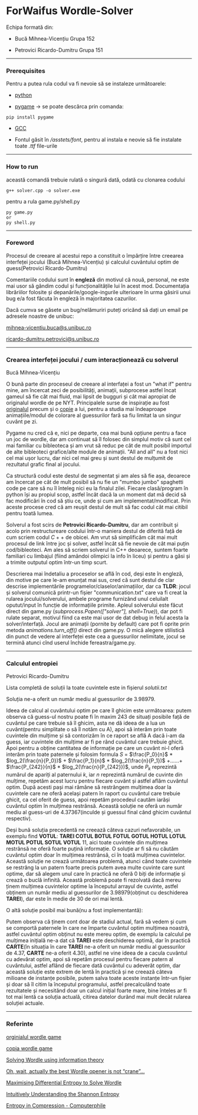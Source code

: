 ForWaifus Wordle-Solver
================================================================

Echipa formată din:

- Bucă Mihnea-Vicențiu Grupa 152

- Petrovici Ricardo-Dumitru Grupa 151

------------------------------------------------------------------------------------------------

### Prerequisites


Pentru a putea rula codul va fi nevoie să se instaleze următoarele:

  - [python](https://www.python.org/)

  - [pygame](https://www.pygame.org/news) -> se poate descărca prin comanda:

```
pip install pygame
```
   - [GCC](https://www.geeksforgeeks.org/complete-guide-to-install-c17-in-windows/)
   
   - Fontul găsit în */asstets/font*, pentru al instala e neovie să fie instalate toate *.ttf* file-urile

-----------------------------------------------------------------------------------------------

### How to run

această comandă trebuie rulată o singură dată, odată cu clonarea codului

```
g++ solver.cpp -o solver.exe
```

pentru a rula game.py/shell.py

```
py game.py
or
py shell.py
```

----------------------------------------------------------------------------------------

### Foreword

Procesul de creeare al acestui repo a constituit o împărțire între creearea interfeței jocului (Bucă Mihnea-Vicențiu) și calculul cuvântului optim de guess(Petrovici Ricardo-Dumitru)

Comentariile codului sunt în **engleză** din motivul că nouă, personal, ne este mai usor să gândim codul și funcționalitățile lui în acest mod. Documentația librăriilor folosite și depanările/google-ingurile ulterioare în urma găsirii unui bug e/a fost făcuta în engleză în majoritatea cazurilor.

Dacă cumva se găsete un bug/nelămuriri puteți oricănd să dați un email pe adresele noastre de unibuc:

mihnea-vicentiu.buca@s.unibuc.ro

ricardo-dumitru.petrovici@s.unibuc.ro

----------------------------------------------------------------------------------------

### Crearea interfeței jocului / cum interacționează cu solverul 

Bucă Mihnea-Vicențiu

O bună parte din proceseul de creeare al interfaței a fost un "what if" pentru mine, am încercat zeci de posibilități, animații, subprocese astfel încat gameul să fie căt mai fluid, mai lipsit de bugguri și cât mai apropiat de originalul wordle de pe NYT. Principalele surse de inspirație au fost [originalul](https://www.nytimes.com/games/wordle/index.html) precum și o [copie](https://wordleunlimited.org/) a lui, pentru a studia mai îndeaproape animațiile/modul de colorare al guessurilor fară sa fiu limitat la un singur cuvânt pe zi.

Pygame nu cred că e, nici pe departe, cea mai bună opțiune pentru a face un joc de wordle, dar am continuat să îl folosec din simplul motiv că sunt cel mai familiar cu bibleoteca și am vrut să reduc pe cât de mult posibil importul de alte bibleoteci grafice/alte module de animații. "All and all" nu a fost nici cel mai ușor lucru, dar nici cel mai greu și sunt destul de mulțumit de rezultatul grafic final al jocului.

Ca structură codul este destul de segmentat și am ales să fie așa, deoarece am încercat pe cât de mult posibil să nu fie un "mumbo jumbo" spaghetti code pe care să nu îl înteleg nici eu la finalul zilei. Fiecare clasă/program în python își au propiul scop, astfel încât dacă la un moment dat mă decid să fac modificări în cod să știu ce, unde și cum am implementat/modificat. Prin aceste procese cred că am reușit destul de mult să fac codul cât mai citibil pentru toată lumea.

Solverul a fost scirs de **Petrovici Ricardo-Dumitru**, dar am contribuit și acolo prin restructureare codului într-o maniera destul de diferită față de cum scriem codul $C++$ de obicei. Am vrut să simplificăm cât mai mult procesul de link între joc și solver, astfel încât să fie nevoie de cât mai puțin cod/bibleoteci. Am ales să scriem solverul in C++ deoarece, suntem foarte familiari cu limbajul (fiind amândoi olimpici la info în liceu) și pentru a găsi și a trimite outputul optim într-un timp scurt.

Descrierea mai îndetaliu a proceselor se află în cod, deși este în engleză, din motive pe care le-am enunțat mai sus, cred că sunt destul de clar descrise implementările programelor/claselor/animațiilor, dar ca **TLDR**: jocul și solverul comunică printr-un fișier "communication.txt" care va fi creat la rularea jocului/solverului, ambele programe furnizând unul celuilalt oputut/input în funcție de informațiile primite. Apleul solverului este făcut direct din game.py (*subprocess.Popen(["solver"], shell=True)*), dar pot fi rulate separat, motivul fiind ca este mai usor de dat debug in felul acesta la solver/interfață. Jocul are animații (pornite by default) care pot fi oprite prin metoda *animations.turn_off()* direct din game.py. O mică alegere stilistică din punct de vedere al interfeței este cea a guessurilor nelimitate, jocul se termină atunci cînd userul închide fereastra/game.py. 

----------------------------------------------------------------------------------------

### Calculul entropiei

Petrovici Ricardo-Dumitru

Lista completă de soluții la toate cuvintele este in fișierul *solutii.txt*

Soluția ne-a oferit un număr mediu al guessurilor de $3.98979$.

Ideea de calcul al cuvântului optim pe care îl ghicim este următoarea: putem observa că guess-ul nostru poate fi în maxim $243$ de situați posibile față de cuvântul pe care trebuie să îl ghicim, asta ne dă ideea de a lua un cuvânt(pentru simplitate o să îl notăm cu A), apoi să interăm prin toate cuvintele din mulțime și să contorizăm în ce raport se află A dacă i-am da guess, iar cuvintele din mulțime ar fi pe rând cuvântul care trebuie ghicit. Apoi pentru a obține cantitatea de informație pe care un cuvânt ni-l oferă interăm prin toate paternele și folosim formula  $S$ = $\frac{P_0}{n}$ * $log_2(\frac{n}{P_0})$ + $\frac{P_1}{n}$ * $log_2(\frac{n}{P_1})$ $+ ...... +$ $\frac{P_{242}}{n}$ * $log_2(\frac{n}{P_{242}})$, unde $P_k$ reprezintă numărul de apariți al paternului $k$, iar $n$ reprezintă numărul de cuvinte din mulțime, repetăm acest lucru pentru fiecare cuvănt și astfel aflăm cuvântul optim. După acesti pași mai rămâne să restrângem mulțimea doar la cuvintele care ne oferă același patern în raport cu cuvântul care trebuie ghicit, ca cel oferit de guess, apoi repetăm procedeul cautăm iarăși cuvântul optim în mulțimea restrânsă. Această soluție ne oferă un număr mediu al guess-uri de $4.37367$(inculde și guessul final când ghicim cuvântul respectiv).

Deși bună soluția precedentă ne creează câteva cazuri nefavorabile, un exemplu find **VOTUL**: **TAREI COTUL BOTUL FOTUL GOTUL HOTUL LOTUL MOTUL POTUL SOTUL VOTUL** $11$, aici toate cuvintele din mulțimea restrânsă ne oferă foarte puțină informație. O soluție ar fi să nu căutăm cuvântul optim doar în mulțimea restrânsă, ci în toată mulțimea cuvintelor. Această soluție ne crează următoarea problemă, atunci cănd toate cuvintele se restrâng la un patern foarte precis putem avea multe cuvinte care sunt optime, dar să alegem unul care în practică ne oferă $0$ biți de informație și crează o buclă infinită. Această problemă poate fi rezolvată dacă mereu ținem mulțimea cuvintelor optime la începutul arrayul de cuvinte, astfel obținem un număr mediu al guessurilor de $3.98979$(obținut cu deschiderea **TAREI**), dar este în medie de $30$ de ori mai lentă.

 O altă soluție posibil mai bună(nu a fost implementantă):
 
Putem observa că ținem cont doar de stadiul actual, fară să vedem și cum se comportă paternele în care ne împarte cuvăntul optim mulțimea noastră, astfel cuvântul optim obținut nu este mereu optim, de exemplu la calculul pe mulțimea inițială ne-a dat că **TAREI** este deschiderea optimă, dar în practică **CARTE**(în situația în care **TAREI** ne-a oferit un număr mediu al guessurilor de $4.37$, **CARTE** ne-a oferit $4.30$), astfel ne vine ideea de a cacula cuvântul cu adevărat optim, apoi să repetăm procesul pentru fiecare patern al cuvântului, astfel aflând de fiecare dată cuvântul cu adeverăt optim, dar această soluție este extrem de lentă în practică și ne creează câteva milioane de instanțe posibile, putem salva toate aceste instanțe într-un fișier și doar să îl citim la începutul programului, astfel precalculând toate rezultatele și necesitănd doar un calcul inițial foarte mare, bine înteles ar fi tot mai lentă ca soluția actuală, citirea datelor durând mai mult decât rularea soluției actuale.

----------------------------------------------------------------------------------------

### Referinte

[orginialul wordle game](https://www.nytimes.com/games/wordle/index.html)

[copia wordle game](https://wordleunlimited.org/)

[Solving Wordle using information theory](https://www.youtube.com/watch?v=v68zYyaEmEA&t=0s)

[Oh, wait, actually the best Wordle opener is not “crane”…](https://www.youtube.com/watch?v=fRed0Xmc2Wg&t=0s)

[Maximising Differential Entropy to Solve Wordle](https://aditya-sengupta.github.io/coding/2022/01/13/wordle.html)

[Intuitively Understanding the Shannon Entropy](https://www.youtube.com/watch?v=0GCGaw0QOhA)

[Entropy in Compression - Computerphile](https://www.youtube.com/watch?v=M5c_RFKVkko)
